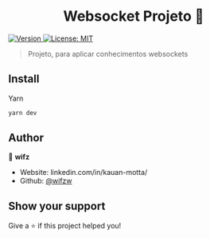 <h1 align="center">Websocket Projeto 👋</h1>
<p>
  <a href="https://yarnpkg.com/package/websocket" target="_blank">
    <img alt="Version" src="https://img.shields.io/npm/v/websocket.svg">
  </a>
  <a href="#" target="_blank">
    <img alt="License: MIT" src="https://img.shields.io/badge/License-MIT-yellow.svg" />
  </a>
</p>

> Projeto, para aplicar conhecimentos websockets

## Install

Yarn
```sh
yarn dev
```

## Author

👤 **wifz**

* Website: linkedin.com/in/kauan-motta/
* Github: [@wifzw](https://github.com/wifzw)

## Show your support

Give a ⭐️ if this project helped you!
